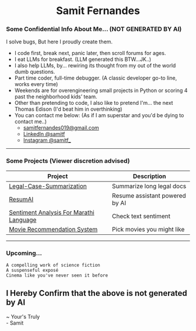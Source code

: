 <h1 align="center">Samit Fernandes</h1>

### Some Confidential Info About Me... (NOT GENERATED BY AI)
I solve bugs, But here I proudly create them.

- I code first, break next, panic later, then scroll forums for ages.  
- I eat LLMs for breakfast. (LLM generated this BTW...JK..)
- I also help LLMs, by... rewiring its thought from my out of the world dumb questions.
- Part time coder, full-time debugger. (A classic developer go-to line, works every time)
- Weekends are for overengineering small projects in Python or scoring 4 past the neighborhood kids’ team.  
- Other than pretending to code, I also like to pretend I'm... the next Thomas Edison (I'd beat him in overthinking)
- You can contact me below: (As if I am superstar and you'd be dying to contact me..)
  - [samitfernandes019@gmail.com](mailto:samitfernandes019@gmail.com)
  - [LinkedIn @samitf](www.linkedin.com/in/samitf)
  - [Instagram @samitf_](https://instagram.com/samitf_)

---

### Some Projects (Viewer discretion advised)

| Project | Description |
|--------|-------------|
| [Legal-Case-Summarization](https://github.com/samitf/legal-case-summarization) | Summarize long legal docs |
| [ResumAI](https://github.com/samitf/ResumAI) | Resume assistant powered by AI |
| [Sentiment Analysis For Marathi Language](https://github.com/samitf/My-Projects/tree/main/NLP/MarathiSentimentAnalysis) | Check text sentiment |
| [Movie Recommendation System](https://github.com/samitf/My-Projects/tree/main/ML/MovieRecommendationSystem) | Pick movies you might like |

---

### Upcoming...
`A compelling work of science fiction` \
`A suspenseful exposé` \
`Cinema like you've never seen it before`

## I Hereby Confirm that the above is not generated by AI
  ~ Your's Truly \
    - Samit

